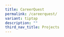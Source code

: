 ```yaml
---
title: CareerQuest
permalink: /careerquest/
variant: tiptap
description: ""
third_nav_title: Projects
---
```

